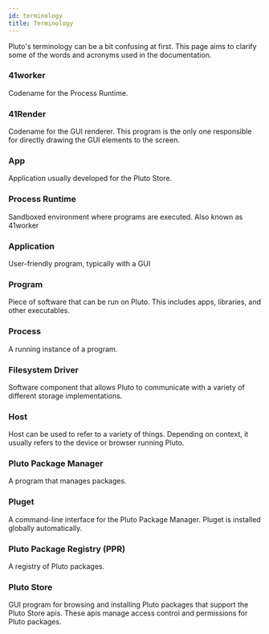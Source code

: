 ```yaml
---
id: terminology
title: Terminology
---
```


Pluto's terminology can be a bit confusing at first.
This page aims to clarify some of the words and acronyms used in the documentation.
### 41worker
Codename for the Process Runtime.

### 41Render
Codename for the GUI renderer. This program is the only one responsible for directly drawing the GUI elements to the screen.

### App
Application usually developed for the Pluto Store.

### Process Runtime
Sandboxed environment where programs are executed. Also known as 41worker

### Application
User-friendly program, typically with a GUI

### Program
Piece of software that can be run on Pluto. This includes apps, libraries, and other executables.

### Process
A running instance of a program.

### Filesystem Driver
Software component that allows Pluto to communicate with a variety of different storage implementations.

### Host
Host can be used to refer to a variety of things.
Depending on context, it usually refers to the device or browser running Pluto.

### Pluto Package Manager
A program that manages packages.

### Pluget
A command-line interface for the Pluto Package Manager. Pluget is installed globally automatically.

### Pluto Package Registry (PPR)
A registry of Pluto packages.

### Pluto Store
GUI program for browsing and installing Pluto packages that support the Pluto Store apis.
These apis manage access control and permissions for Pluto packages.